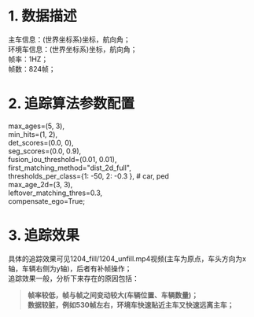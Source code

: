 # 1. 数据描述
主车信息：(世界坐标系)坐标，航向角；   
环境车信息：(世界坐标系)坐标，航向角；   
帧率：1HZ；   
帧数：824帧；

# 2. 追踪算法参数配置
max_ages=(5, 3),   
min_hits=(1, 2),   
det_scores=(0.0, 0),   
seg_scores=(0.0, 0.9),   
fusion_iou_threshold=(0.01, 0.01),   
first_matching_method="dist_2d_full",   
thresholds_per_class={1: -50, 2: -0.3  }, # car, ped   
max_age_2d=(3, 3),   
leftover_matching_thres=0.3,   
compensate_ego=True;   

# 3. 追踪效果
具体的追踪效果可见1204_fill/1204_unfill.mp4视频(主车为原点，车头方向为x轴，车辆右侧为y轴)，后者有补帧操作；   
追踪效果一般，分析下来存在的原因包括：   
> **帧率较低，帧与帧之间变动较大(车辆位置、车辆数量)；**   
> **数据较脏，例如530帧左右，环境车快速贴近主车又快速远离主车；**
